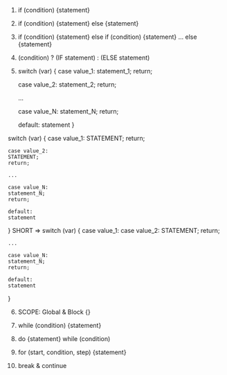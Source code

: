 1. if (condition) {statement}
2. if (condition) {statement} else {statement}
3. if (condition) {statement} else if (condition) {statement} ... else {statement}

4. (condition) ? (IF statement) : (ELSE statement)

5. switch (var) {
    case value_1: 
    statement_1;
    return;

    case value_2: 
    statement_2;
    return;

    ...

    case value_N: 
    statement_N;
    return;

    default:
    statement
}


switch (var) {
    case value_1: 
    STATEMENT;
    return;

    case value_2: 
    STATEMENT;
    return;

    ...

    case value_N: 
    statement_N;
    return;

    default:
    statement
}
SHORT => 
switch (var) {
    case value_1: 
    case value_2: 
    STATEMENT;
    return;

    ...

    case value_N: 
    statement_N;
    return;

    default:
    statement
}

6. SCOPE: Global & Block {}

7. while (condition) {statement}
8. do {statement} while (condition)
9. for (start, condition, step) {statement}
10. break & continue